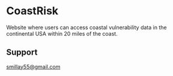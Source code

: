 # CoastRisk
Website where users can access coastal vulnerability data in the continental USA within 20 miles of the coast. 



## Support
smillay55@gmail.com
